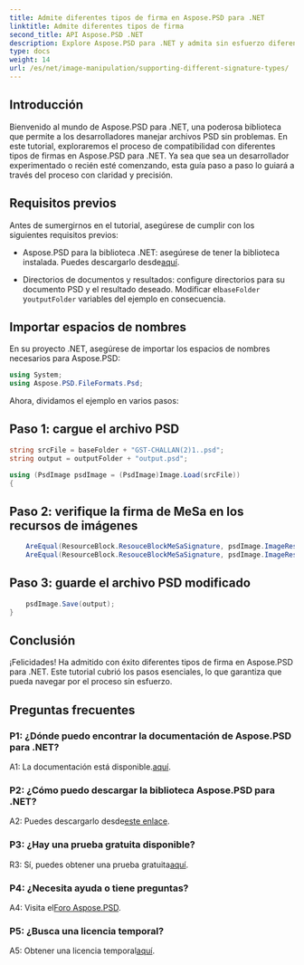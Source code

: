 ```yaml
---
title: Admite diferentes tipos de firma en Aspose.PSD para .NET
linktitle: Admite diferentes tipos de firma
second_title: API Aspose.PSD .NET
description: Explore Aspose.PSD para .NET y admita sin esfuerzo diferentes tipos de firmas en sus archivos PSD.
type: docs
weight: 14
url: /es/net/image-manipulation/supporting-different-signature-types/
---
```

## Introducción

Bienvenido al mundo de Aspose.PSD para .NET, una poderosa biblioteca que permite a los desarrolladores manejar archivos PSD sin problemas. En este tutorial, exploraremos el proceso de compatibilidad con diferentes tipos de firmas en Aspose.PSD para .NET. Ya sea que sea un desarrollador experimentado o recién esté comenzando, esta guía paso a paso lo guiará a través del proceso con claridad y precisión.

## Requisitos previos

Antes de sumergirnos en el tutorial, asegúrese de cumplir con los siguientes requisitos previos:

- Aspose.PSD para la biblioteca .NET: asegúrese de tener la biblioteca instalada. Puedes descargarlo desde[aquí](https://releases.aspose.com/psd/net/).

-  Directorios de documentos y resultados: configure directorios para su documento PSD y el resultado deseado. Modificar el`baseFolder` y`outputFolder` variables del ejemplo en consecuencia.

## Importar espacios de nombres

En su proyecto .NET, asegúrese de importar los espacios de nombres necesarios para Aspose.PSD:

```csharp
using System;
using Aspose.PSD.FileFormats.Psd;
```

Ahora, dividamos el ejemplo en varios pasos:

## Paso 1: cargue el archivo PSD

```csharp
string srcFile = baseFolder + "GST-CHALLAN(2)1..psd";
string output = outputFolder + "output.psd";

using (PsdImage psdImage = (PsdImage)Image.Load(srcFile))
{
```

## Paso 2: verifique la firma de MeSa en los recursos de imágenes

```csharp
    AreEqual(ResourceBlock.ResouceBlockMeSaSignature, psdImage.ImageResources[23].Signature);
    AreEqual(ResourceBlock.ResouceBlockMeSaSignature, psdImage.ImageResources[24].Signature);
```

## Paso 3: guarde el archivo PSD modificado

```csharp
    psdImage.Save(output);
}
```

## Conclusión

¡Felicidades! Ha admitido con éxito diferentes tipos de firma en Aspose.PSD para .NET. Este tutorial cubrió los pasos esenciales, lo que garantiza que pueda navegar por el proceso sin esfuerzo.

## Preguntas frecuentes

### P1: ¿Dónde puedo encontrar la documentación de Aspose.PSD para .NET?

 A1: La documentación está disponible.[aquí](https://reference.aspose.com/psd/net/).

### P2: ¿Cómo puedo descargar la biblioteca Aspose.PSD para .NET?

 A2: Puedes descargarlo desde[este enlace](https://releases.aspose.com/psd/net/).

### P3: ¿Hay una prueba gratuita disponible?

 R3: Sí, puedes obtener una prueba gratuita[aquí](https://releases.aspose.com/).

### P4: ¿Necesita ayuda o tiene preguntas?

 A4: Visita el[Foro Aspose.PSD](https://forum.aspose.com/c/psd/34).

### P5: ¿Busca una licencia temporal?

 A5: Obtener una licencia temporal[aquí](https://purchase.aspose.com/temporary-license/).
